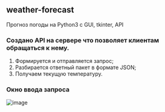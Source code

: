 ## weather-forecast
Прогноз погоды на Python3 с GUI, tkinter, API

### Создано API на сервере что позволяет клиентам обращаться к нему. 
1. Формируется и отправляется запрос;
2. Разбирается ответный пакет в формате JSON;
3. Получаем текущую температуру.

### Окно ввода запроса
![image](https://user-images.githubusercontent.com/69941258/120996702-3d710580-c78f-11eb-9b75-78966833c1f4.png)
